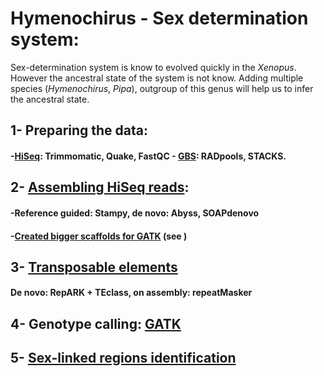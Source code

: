 # Hymenochirus - Sex determination system:

Sex-determination system is know to evolved quickly in the *Xenopus*. However the ancestral state of the system is not know. Adding multiple species (*Hymenochirus*, *Pipa*), outgroup of this genus will help us to infer the ancestral state.

## 1- Preparing the data:
#### -[HiSeq](https://github.com/caro46/Hymenochirus/blob/master/Starting.Rmd): Trimmomatic, Quake, FastQC - [GBS](https://github.com/caro46/Hymenochirus/blob/master/RADseq.Rmd): RADpools, STACKS.

## 2- [Assembling HiSeq reads](https://github.com/caro46/Hymenochirus/blob/master/Assembly.Rmd):
#### -Reference guided: Stampy, de novo: Abyss, SOAPdenovo
#### -[Created bigger scaffolds for GATK](https://github.com/caro46/Hymenochirus/blob/master/supercontigs.Rmd) (see )

## 3- [Transposable elements](https://github.com/caro46/Hymenochirus/blob/master/Repeat_elements.Rmd)
#### De novo: RepARK + TEclass, on assembly: repeatMasker

## 4- Genotype calling: [GATK](https://github.com/caro46/Hymenochirus/blob/master/Genotype_calls.Rmd)

## 5- [Sex-linked regions identification](https://github.com/caro46/Hymenochirus/blob/master/Sex_linked_regions_identification.Rmd)

